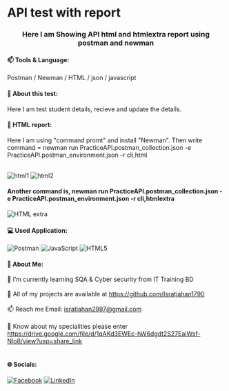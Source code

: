 # API test with report

<h3 align="center">Here I am Showing API html and htmlextra report using postman and newman</h3>

#### 📫 Tools & Language: 
Postman / Newman /  HTML / json / javascript

#### 💫 About this test:
Here I am test student details, recieve and update the details.
#### 👯 HTML report:
Here I am using "command promt" and install "Newman". Then write command = newman run PracticeAPI.postman_collection.json -e PracticeAPI.postman_environment.json -r cli,html<br><br>

![html1](https://user-images.githubusercontent.com/112747904/199396697-862f465e-9f53-4cb8-b80f-e0610b355199.PNG)
![html2](https://user-images.githubusercontent.com/112747904/199396744-353e7dec-75bd-4a62-b006-fb6aa46915dc.PNG)
#### Another command is,  newman run PracticeAPI.postman_collection.json -e PracticeAPI.postman_environment.json -r cli,htmlextra
![HTML extra](https://user-images.githubusercontent.com/112747904/199396799-0b97b372-d1e8-4cde-959c-4f3af30530b1.PNG)

#### 💻 Used Application:
![Postman](https://img.shields.io/badge/Postman-FF6C37?style=for-the-badge&logo=postman&logoColor=white) 
![JavaScript](https://img.shields.io/badge/javascript-%23323330.svg?style=for-the-badge&logo=javascript&logoColor=%23F7DF1E) 
![HTML5](https://img.shields.io/badge/html5-%23E34F26.svg?style=for-the-badge&logo=html5&logoColor=white) 

#### 💫 About Me:
🌱 I’m currently learning SQA & Cyber security from IT Training BD<br><br>👯 All of my projects are available at https://github.com/Isratjahan1790<br><br>📫 Reach me Email: isratjahan2997@gmail.com<br><br>🔭 Know about my specialities please enter https://drive.google.com/file/d/1qAKd3EWEc-hW6dgdt2S27EaiWsf-Nlo8/view?usp=share_link<br><br>


#### 🌐 Socials:
[![Facebook](https://img.shields.io/badge/Facebook-%231877F2.svg?logo=Facebook&logoColor=white)](https://facebook.com/ishratjahan.1790) 
[![LinkedIn](https://img.shields.io/badge/LinkedIn-%230077B5.svg?logo=linkedin&logoColor=white)](https://linkedin.com/in/israt-jahan1790) 

